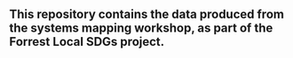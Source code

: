 ## This repository contains the data produced from the systems mapping workshop, as part of the Forrest Local SDGs project.
